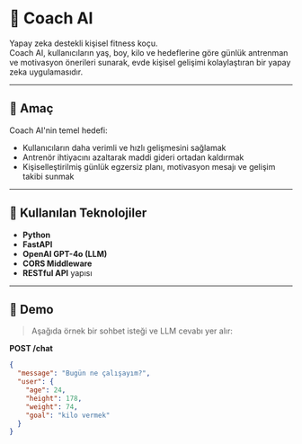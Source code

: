 # 🧠 Coach AI

Yapay zeka destekli kişisel fitness koçu.  
Coach AI, kullanıcıların yaş, boy, kilo ve hedeflerine göre günlük antrenman ve motivasyon önerileri sunarak, evde kişisel gelişimi kolaylaştıran bir yapay zeka uygulamasıdır.

---

## 🎯 Amaç

Coach AI'nin temel hedefi:
- Kullanıcıların daha verimli ve hızlı gelişmesini sağlamak
- Antrenör ihtiyacını azaltarak maddi gideri ortadan kaldırmak
- Kişiselleştirilmiş günlük egzersiz planı, motivasyon mesajı ve gelişim takibi sunmak

---

## 🧰 Kullanılan Teknolojiler

- **Python**  
- **FastAPI**  
- **OpenAI GPT-4o (LLM)**  
- **CORS Middleware**  
- **RESTful API** yapısı

---

## 📸 Demo

> Aşağıda örnek bir sohbet isteği ve LLM cevabı yer alır:

**POST /chat**

```json
{
  "message": "Bugün ne çalışayım?",
  "user": {
    "age": 24,
    "height": 178,
    "weight": 74,
    "goal": "kilo vermek"
  }
}

